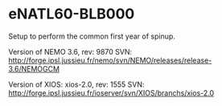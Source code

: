 # eNATL60-BLB000

Setup to perform the common first year of spinup.

Version of NEMO 3.6, rev: 9870
SVN: http://forge.ipsl.jussieu.fr/nemo/svn/NEMO/releases/release-3.6/NEMOGCM

Version of XIOS: xios-2.0, rev: 1555
SVN: http://forge.ipsl.jussieu.fr/ioserver/svn/XIOS/branchs/xios-2.0


